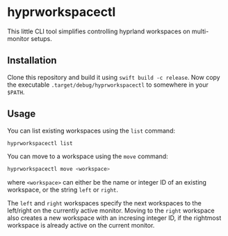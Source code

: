 # hyprworkspacectl

This little CLI tool simplifies controlling hyprland workspaces on multi-monitor setups.

## Installation

Clone this repository and build it using `swift build -c release`.
Now copy the executable `.target/debug/hyprworkspacectl` to somewhere in your `$PATH`.

## Usage

You can list existing workspaces using the `list` command:

```bash
hyprworkspacectl list
```

You can move to a workspace using the `move` command:

```bash
hyprworkspacectl move <workspace>
```

where `<workspace>` can either be the name or integer ID of an existing workspace, or the string `left` or `right`.

The `left` and `right` workspaces specify the next workspaces to the left/right on the currently active monitor.
Moving to the `right` workspace also creates a new workspace with an incresing integer ID, if the rightmost workspace is already active on the current monitor.
